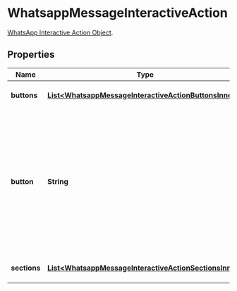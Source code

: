 

# WhatsappMessageInteractiveAction

[WhatsApp Interactive Action Object](https://developers.facebook.com/docs/whatsapp/cloud-api/reference/messages#action-object).

## Properties

| Name | Type | Description | Notes |
|------------ | ------------- | ------------- | -------------|
|**buttons** | [**List&lt;WhatsappMessageInteractiveActionButtonsInner&gt;**](WhatsappMessageInteractiveActionButtonsInner.md) | Required for Reply Buttons. |  [optional] |
|**button** | **String** | Required for List Messages. Button content. It cannot be an empty string and must be unique within the message. Emojis are supported, markdown is not. |  [optional] |
|**sections** | [**List&lt;WhatsappMessageInteractiveActionSectionsInner&gt;**](WhatsappMessageInteractiveActionSectionsInner.md) | Required for List Messages. |  [optional] |



